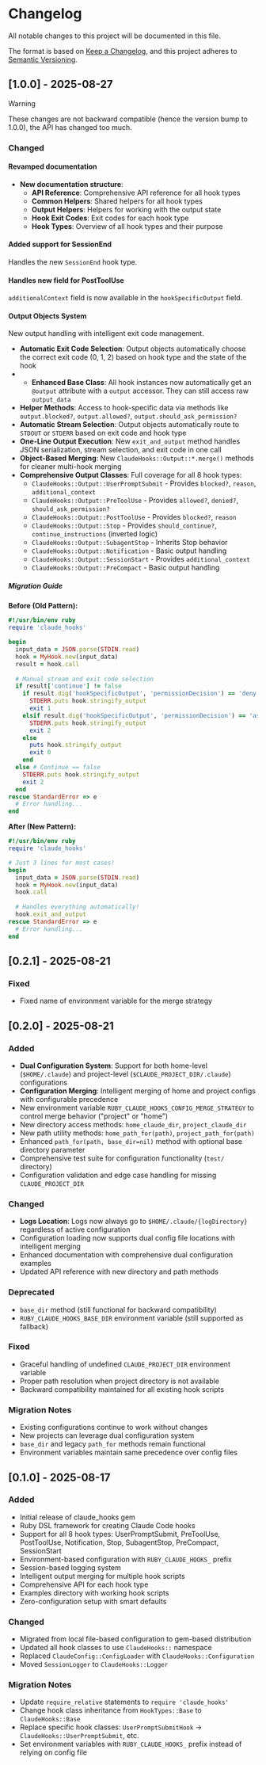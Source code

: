 # Changelog

All notable changes to this project will be documented in this file.

The format is based on [Keep a Changelog](https://keepachangelog.com/en/1.0.0/),
and this project adheres to [Semantic Versioning](https://semver.org/spec/v2.0.0.html).

## [1.0.0] - 2025-08-27

> [!WARNING]
> These changes are not backward compatible (hence the version bump to 1.0.0), the API has changed too much.

### Changed

#### Revamped documentation

- **New documentation structure**:
  - **API Reference**: Comprehensive API reference for all hook types
  - **Common Helpers**: Shared helpers for all hook types
  - **Output Helpers**: Helpers for working with the output state
  - **Hook Exit Codes**: Exit codes for each hook type
  - **Hook Types**: Overview of all hook types and their purpose

#### Added support for SessionEnd
Handles the new `SessionEnd` hook type.

#### Handles new field for PostToolUse
`additionalContext` field is now available in the `hookSpecificOutput` field.

#### Output Objects System
New output handling with intelligent exit code management.

- **Automatic Exit Code Selection**: Output objects automatically choose the correct exit code (0, 1, 2) based on hook type and the state of the hook
- - **Enhanced Base Class**: All hook instances now automatically get an `@output` attribute with a `output` accessor. They can still access raw `output_data`
- **Helper Methods**: Access to hook-specific data via methods like `output.blocked?`, `output.allowed?`, `output.should_ask_permission?`
- **Automatic Stream Selection**: Output objects automatically route to `STDOUT` or `STDERR` based on exit code and hook type
- **One-Line Output Execution**: New `exit_and_output` method handles JSON serialization, stream selection, and exit code in one call
- **Object-Based Merging**: New `ClaudeHooks::Output::*.merge()` methods for cleaner multi-hook merging
- **Comprehensive Output Classes**: Full coverage for all 8 hook types:
  - `ClaudeHooks::Output::UserPromptSubmit` - Provides `blocked?`, `reason`, `additional_context`
  - `ClaudeHooks::Output::PreToolUse` - Provides `allowed?`, `denied?`, `should_ask_permission?`
  - `ClaudeHooks::Output::PostToolUse` - Provides `blocked?`, `reason`
  - `ClaudeHooks::Output::Stop` - Provides `should_continue?`, `continue_instructions` (inverted logic)
  - `ClaudeHooks::Output::SubagentStop` - Inherits Stop behavior
  - `ClaudeHooks::Output::Notification` - Basic output handling
  - `ClaudeHooks::Output::SessionStart` - Provides `additional_context`
  - `ClaudeHooks::Output::PreCompact` - Basic output handling

##### Migration Guide

**Before (Old Pattern):**
```ruby
#!/usr/bin/env ruby
require 'claude_hooks'

begin
  input_data = JSON.parse(STDIN.read)
  hook = MyHook.new(input_data)
  result = hook.call
  
  # Manual stream and exit code selection
  if result['continue'] != false
    if result.dig('hookSpecificOutput', 'permissionDecision') == 'deny'
      STDERR.puts hook.stringify_output
      exit 1
    elsif result.dig('hookSpecificOutput', 'permissionDecision') == 'ask'  
      STDERR.puts hook.stringify_output
      exit 2
    else
      puts hook.stringify_output
      exit 0
    end
  else # Continue == false
    STDERR.puts hook.stringify_output
    exit 2
  end
rescue StandardError => e
  # Error handling...
end
```

**After (New Pattern):**
```ruby
#!/usr/bin/env ruby
require 'claude_hooks'

# Just 3 lines for most cases!
begin
  input_data = JSON.parse(STDIN.read)
  hook = MyHook.new(input_data)
  hook.call
  
  # Handles everything automatically!
  hook.exit_and_output  
rescue StandardError => e
  # Error handling...
end
```

## [0.2.1] - 2025-08-21

### Fixed
- Fixed name of environment variable for the merge strategy

## [0.2.0] - 2025-08-21

### Added
- **Dual Configuration System**: Support for both home-level (`$HOME/.claude`) and project-level (`$CLAUDE_PROJECT_DIR/.claude`) configurations
- **Configuration Merging**: Intelligent merging of home and project configs with configurable precedence
- New environment variable `RUBY_CLAUDE_HOOKS_CONFIG_MERGE_STRATEGY` to control merge behavior ("project" or "home")
- New directory access methods: `home_claude_dir`, `project_claude_dir`
- New path utility methods: `home_path_for(path)`, `project_path_for(path)`
- Enhanced `path_for(path, base_dir=nil)` method with optional base directory parameter
- Comprehensive test suite for configuration functionality (`test/` directory)
- Configuration validation and edge case handling for missing `CLAUDE_PROJECT_DIR`

### Changed
- **Logs Location**: Logs now always go to `$HOME/.claude/{logDirectory}` regardless of active configuration
- Configuration loading now supports dual config file locations with intelligent merging
- Enhanced documentation with comprehensive dual configuration examples
- Updated API reference with new directory and path methods

### Deprecated
- `base_dir` method (still functional for backward compatibility)
- `RUBY_CLAUDE_HOOKS_BASE_DIR` environment variable (still supported as fallback)

### Fixed
- Graceful handling of undefined `CLAUDE_PROJECT_DIR` environment variable
- Proper path resolution when project directory is not available
- Backward compatibility maintained for all existing hook scripts

### Migration Notes
- Existing configurations continue to work without changes
- New projects can leverage dual configuration system
- `base_dir` and legacy `path_for` methods remain functional
- Environment variables maintain same precedence over config files

## [0.1.0] - 2025-08-17

### Added
- Initial release of claude_hooks gem
- Ruby DSL framework for creating Claude Code hooks
- Support for all 8 hook types: UserPromptSubmit, PreToolUse, PostToolUse, Notification, Stop, SubagentStop, PreCompact, SessionStart
- Environment-based configuration with `RUBY_CLAUDE_HOOKS_` prefix
- Session-based logging system
- Intelligent output merging for multiple hook scripts
- Comprehensive API for each hook type
- Examples directory with working hook scripts
- Zero-configuration setup with smart defaults

### Changed
- Migrated from local file-based configuration to gem-based distribution
- Updated all hook classes to use `ClaudeHooks::` namespace
- Replaced `ClaudeConfig::ConfigLoader` with `ClaudeHooks::Configuration`
- Moved `SessionLogger` to `ClaudeHooks::Logger`

### Migration Notes
- Update `require_relative` statements to `require 'claude_hooks'`
- Change hook class inheritance from `HookTypes::Base` to `ClaudeHooks::Base`
- Replace specific hook classes: `UserPromptSubmitHook` → `ClaudeHooks::UserPromptSubmit`, etc.
- Set environment variables with `RUBY_CLAUDE_HOOKS_` prefix instead of relying on config file
